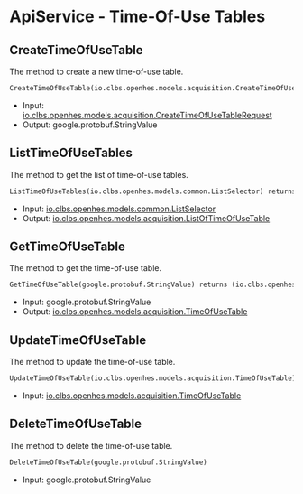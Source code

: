 # ApiService - Time-Of-Use Tables

## CreateTimeOfUseTable

The method to create a new time-of-use table.

```proto
CreateTimeOfUseTable(io.clbs.openhes.models.acquisition.CreateTimeOfUseTableRequest) returns (google.protobuf.StringValue)
```

- Input: [io.clbs.openhes.models.acquisition.CreateTimeOfUseTableRequest](model-io-clbs-openhes-models-acquisition-createtimeofusetablerequest.md)
- Output: google.protobuf.StringValue

## ListTimeOfUseTables

The method to get the list of time-of-use tables.

```proto
ListTimeOfUseTables(io.clbs.openhes.models.common.ListSelector) returns (io.clbs.openhes.models.acquisition.ListOfTimeOfUseTable)
```

- Input: [io.clbs.openhes.models.common.ListSelector](model-io-clbs-openhes-models-common-listselector.md)
- Output: [io.clbs.openhes.models.acquisition.ListOfTimeOfUseTable](model-io-clbs-openhes-models-acquisition-listoftimeofusetable.md)

## GetTimeOfUseTable

The method to get the time-of-use table.

```proto
GetTimeOfUseTable(google.protobuf.StringValue) returns (io.clbs.openhes.models.acquisition.TimeOfUseTable)
```

- Input: google.protobuf.StringValue
- Output: [io.clbs.openhes.models.acquisition.TimeOfUseTable](model-io-clbs-openhes-models-acquisition-timeofusetable.md)

## UpdateTimeOfUseTable

The method to update the time-of-use table.

```proto
UpdateTimeOfUseTable(io.clbs.openhes.models.acquisition.TimeOfUseTable)
```

- Input: [io.clbs.openhes.models.acquisition.TimeOfUseTable](model-io-clbs-openhes-models-acquisition-timeofusetable.md)

## DeleteTimeOfUseTable

The method to delete the time-of-use table.

```proto
DeleteTimeOfUseTable(google.protobuf.StringValue)
```

- Input: google.protobuf.StringValue

